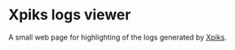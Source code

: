 # Xpiks logs viewer

A small web page for highlighting of the logs generated by [Xpiks](https://github.com/Ribtoks/xpiks).
